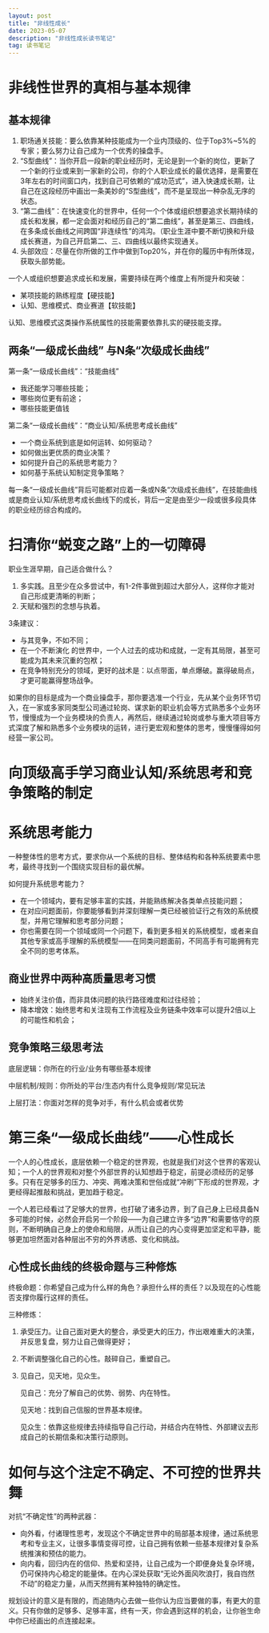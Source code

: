 ```yaml
---
layout: post
title: "非线性成长"
date: 2023-05-07
description: "非线性成长读书笔记"
tag: 读书笔记
---
```


# 非线性世界的真相与基本规律

## 基本规律

1. 职场通关技能：要么依靠某种技能成为一个业内顶级的、位于Top3%~5%的专家；要么努力让自己成为一个优秀的操盘手。
2. “S型曲线”：当你开启一段新的职业经历时，无论是到一个新的岗位，更新了一个新的行业或来到一家新的公司，你的个人职业成长的最优选择，是需要在3年左右的时间窗口内，找到自己可依赖的“成功范式”，进入快速成长期，让自己在这段经历中画出一条美妙的“S型曲线”，而不是呈现出一种杂乱无序的状态。
3. “第二曲线”：在快速变化的世界中，任何一个个体或组织想要追求长期持续的成长和发展，都一定会面对和经历自己的“第二曲线”，甚至是第三、四曲线，在多条成长曲线之间跨国“非连续性”的鸿沟。（职业生涯中要不断切换和升级成长赛道，为自己开启第二、三、四曲线以最终实现通关。
4. 头部效应：尽量在你所做的工作中做到Top20%，并在你的履历中有所体现，获取头部势能。

一个人或组织想要追求成长和发展，需要持续在两个维度上有所提升和突破：

- 某项技能的熟练程度【硬技能】
- 认知、思维模式、商业赛道【软技能】

认知、思维模式这类操作系统属性的技能需要依靠扎实的硬技能支撑。

## 两条“一级成长曲线” 与N条“次级成长曲线”

第一条“一级成长曲线”：“技能曲线”

- 我还能学习哪些技能；
- 哪些岗位更有前途；
- 哪些技能更值钱

第二条“一级成长曲线”：“商业认知/系统思考成长曲线”

- 一个商业系统到底是如何运转、如何驱动？
- 如何做出更优质的商业决策？
- 如何提升自己的系统思考能力？
- 如何基于系统认知制定竞争策略？

每一条“一级成长曲线”背后可能都对应着一条或N条“次级成长曲线”，在技能曲线或是商业认知/系统思考成长曲线下的成长，背后一定是由至少一段或很多段具体的职业经历综合构成的。

# 扫清你“蜕变之路”上的一切障碍

职业生涯早期，自己适合做什么？

1. 多实践。且至少在众多尝试中，有1-2件事做到超过大部分人，这样你才能对自己形成更清晰的判断；
2. 天赋和强烈的念想与执着。

3条建议：

- 与其竞争，不如不同；
- 在一个不断演化 的世界中，一个人过去的成功和成就，一定有其局限，甚至可能成为其未来沉重的包袱；
- 在竞争特别充分的领域，更好的战术是：以点带面，单点爆破。赢得破局点，才更可能赢得整场战争。

如果你的目标是成为一个商业操盘手，那你要选准一个行业，先从某个业务环节切入，在一家或多家同类型公司通过轮岗、谋求新的职业机会等方式熟悉多个业务环节，慢慢成为一个业务模块的负责人，再然后，继续通过轮岗或参与重大项目等方式深度了解和熟悉多个业务模块的运转，进行更宏观和整体的思考，慢慢懂得如何经营一家公司。

# 向顶级高手学习商业认知/系统思考和竞争策略的制定

# 系统思考能力

一种整体性的思考方式，要求你从一个系统的目标、整体结构和各种系统要素中思考，最终寻找到一个围绕实现目标的最优解。

如何提升系统思考能力？

- 在一个领域内，要有足够丰富的实践，并能熟练解决各类单点技能问题；
- 在对应问题面前，你要能够看到并深刻理解一类已经被验证行之有效的系统模型，并用它理解和思考部分问题；
- 你也需要在同一个领域或同一个问题下，看到更多相关的系统模型，或者来自其他专家或高手理解的系统模型——在同类问题面前，不同高手有可能拥有完全不同的思考体系。

## 商业世界中两种高质量思考习惯

- 始终关注价值，而非具体问题的执行路径难度和过往经验；
- 降本增效：始终思考和关注现有工作流程及业务链条中效率可以提升2倍以上的可能性和机会； 

## 竞争策略三级思考法

底层逻辑：你所在的行业/业务有哪些基本规律

中层机制/规则：你所处的平台/生态内有什么竞争规则/常见玩法

上层打法：你面对怎样的竞争对手，有什么机会或者优势

# 第三条“一级成长曲线”——心性成长

一个人的心性成长，底层依赖一个稳定的世界观，也就是我们对这个世界的客观认知；一个人的世界观和对整个外部世界的认知想趋于稳定，前提必须经历的足够多。只有在足够多的压力、冲突、两难决策和世俗成就“冲刷”下形成的世界观，才更经得起推敲和挑战，更加趋于稳定。

一个人若已经看过了足够大的世界，也打破了诸多边界，到了自己身上已经具备N多可能的时候，必然会开启另一个阶段——为自己建立许多“边界”和需要恪守的原则，不断明确自己身上的使命和局限，从而让自己的内心变得更加坚定和平静，能够更加坦然面对各种层出不穷的外界诱惑、变化和挑战。

## 心性成长曲线的终极命题与三种修炼

终极命题：你希望自己成为什么样的角色？承担什么样的责任？以及现在的心性能否支撑你履行这样的责任。

三种修炼：

1. 承受压力。让自己面对更大的整合，承受更大的压力，作出艰难重大的决策，并反思复盘，努力让自己做得更好；

2. 不断调整强化自己的心性。敲碎自己，重塑自己。

3. 见自己，见天地，见众生。

   见自己：充分了解自己的优势、弱势、内在特性。

   见天地：找到自己信服的世界基本规律。

   见众生：依靠这些规律去持续指导自己行动，并结合内在特性、外部建议去形成自己的长期信条和决策行动原则。

# 如何与这个注定不确定、不可控的世界共舞

对抗“不确定性”的两种武器：

- 向外看，付诸理性思考，发现这个不确定世界中的局部基本规律，通过系统思考和专业主义，让很多事情变得可控，让自己拥有依赖一些基本规律对复杂系统推演和预估的能力。
- 向内看，回归内在的信仰、热爱和坚持，让自己成为一个即便身处复杂环境，仍可保持内心稳定的能量体。在内心深处获取“无论外面风吹浪打，我自岿然不动”的稳定力量，从而天然拥有某种独特的确定性。

规划设计的意义是有限的，而追随内心去做一些你认为应当要做的事，有更大的意义。只有你做的足够多、足够丰富，终有一天，你会遇到这样的机会，让你爸生命中你已经画出的点连接起来。




